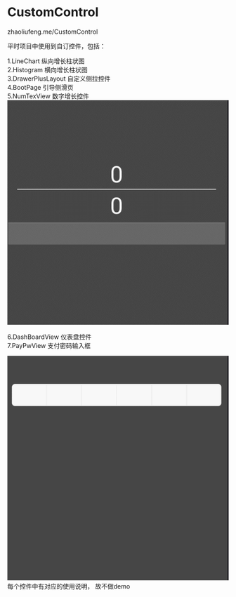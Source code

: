 # CustomControl
zhaoliufeng.me/CustomControl

平时项目中使用到自订控件，包括：

1.LineChart 纵向增长柱状图 <br>
2.Histogram 横向增长柱状图<br>
3.DrawerPlusLayout 自定义侧拉控件<br>
4.BootPage 引导侧滑页<br>
5.NumTexView 数字增长控件<br>
![image](https://github.com/zhaoliufeng/CustomControl/blob/master/NumTextView%20数字增长V1/ScreenShoot/numview.gif)<br>

6.DashBoardView 仪表盘控件<br>
7.PayPwView 支付密码输入框<br>

![image](https://github.com/zhaoliufeng/CustomControl/blob/master/PayPwView%20六位密码输入框V1/ScreenShoot/payview.gif)<br>
每个控件中有对应的使用说明， 故不做demo
